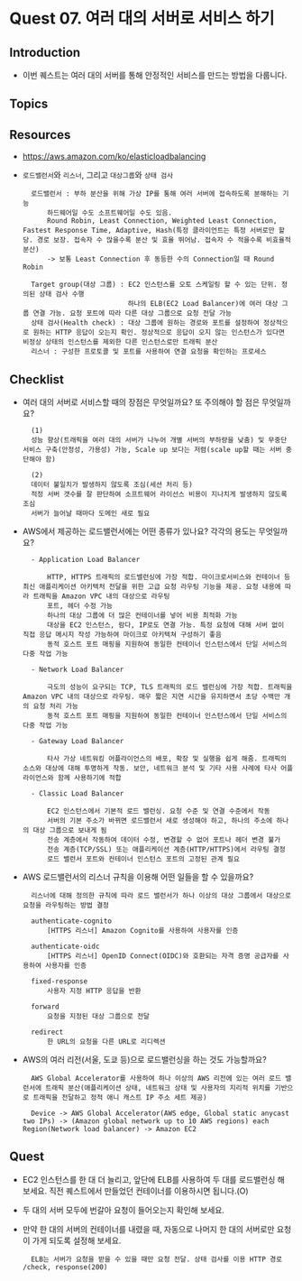 # Quest 07. 여러 대의 서버로 서비스 하기

## Introduction
* 이번 퀘스트는 여러 대의 서버를 통해 안정적인 서비스를 만드는 방법을 다룹니다.

## Topics

## Resources
* https://aws.amazon.com/ko/elasticloadbalancing
* `로드밸런서`와 `리스너`, 그리고 `대상그룹`와 `상태 검사`

        로드밸런서 : 부하 분산을 위해 가상 IP를 통해 여러 서버에 접속하도록 분해하는 기능
            하드웨어일 수도 소프트웨어일 수도 있음.
            Round Robin, Least Connection, Weighted Least Connection, Fastest Response Time, Adaptive, Hash(특정 클라이언트는 특정 서버로만 할당. 경로 보장. 접속자 수 많을수록 분산 및 효율 뛰어남. 접속자 수 적을수록 비효율적 분산)
            -> 보통 Least Connection 후 동등한 수의 Connection일 때 Round Robin

        Target group(대상 그룹) : EC2 인스턴스를 오토 스케일링 할 수 있는 단위. 정의된 상태 검사 수행
                                하나의 ELB(EC2 Load Balancer)에 여러 대상 그룹 연결 가능. 요청 포트에 따라 다른 대상 그룹으로 요청 전달 가능
        상태 검사(Health check) : 대상 그룹에 원하는 경로와 포트를 설정하여 정상적으로 원하는 HTTP 응답이 오는지 확인. 정상적으로 응답이 오지 않는 인스턴스가 있다면 비정상 상태의 인스턴스를 제외한 다른 인스턴스로만 트래픽 분산
        리스너 : 구성한 프로토콜 및 포트를 사용하여 연결 요청을 확인하는 프로세스

## Checklist
* 여러 대의 서버로 서비스할 때의 장점은 무엇일까요? 또 주의해야 할 점은 무엇일까요?

        (1)
        성능 향상(트래픽을 여러 대의 서버가 나누어 개별 서버의 부하량을 낮춤) 및 무중단 서비스 구축(안정성, 가용성) 가능, Scale up 보다는 저렴(scale up할 때는 서버 중단해야 함)

        (2)
        데이터 불일치가 발생하지 않도록 조심(세션 처리 등)
        적정 서버 갯수를 잘 판단하여 소프트웨어 라이선스 비용이 지나치게 발생하지 않도록 조심
        서버가 늘어날 때마다 도메인 새로 필요

* AWS에서 제공하는 로드밸런서에는 어떤 종류가 있나요? 각각의 용도는 무엇일까요?

        - Application Load Balancer

            HTTP, HTTPS 트래픽의 로드밸런싱에 가장 적합. 마이크로서비스와 컨테이너 등 최신 애플리케이션 아키텍처 전달을 위한 고급 요청 라우팅 기능을 제공. 요청 내용에 따라 트래픽을 Amazon VPC 내의 대상으로 라우팅
            포트, 헤더 수정 가능
            하나의 대상 그룹에 더 많은 컨테이너를 넣어 비용 최적화 가능
            대상을 EC2 인스턴스, 람다, IP로도 연결 가능. 특정 요청에 대해 서버 없이 직접 응답 메시지 작성 가능하여 마이크로 아키텍쳐 구성하기 좋음
            동적 호스트 포트 매핑을 지원하여 동일한 컨테이너 인스턴스에서 단일 서비스의 다중 작업 가능

        - Network Load Balancer

            극도의 성능이 요구되는 TCP, TLS 트래픽의 로드 밸런싱에 가장 적합. 트래픽을 Amazon VPC 내의 대상으로 라우팅. 매우 짧은 지연 시간을 유지하면서 초당 수백만 개의 요청 처리 가능
            동적 호스트 포트 매핑을 지원하여 동일한 컨테이너 인스턴스에서 단일 서비스의 다중 작업 가능

        - Gateway Load Balancer

            타사 가상 네트워킹 어플라이언스의 배포, 확장 및 실행을 쉽게 해줌. 트래픽의 소스와 대상에 대해 투명하게 작동. 보안, 네트워크 분석 및 기타 사용 사례에 타사 어플라이언스와 함께 사용하기에 적합

        - Classic Load Balancer

            EC2 인스턴스에서 기본적 로드 밸런싱. 요청 수준 및 연결 수준에서 작동
            서버의 기본 주소가 바뀌면 로드밸런서 새로 생성해야 하고, 하나의 주소에 하나의 대상 그룹으로 보내게 됨
            전송 계층에서 작동하여 데이터 수정, 변경할 수 없어 포트나 헤더 변경 불가
            전송 계층(TCP/SSL) 또는 애플리케이션 계층(HTTP/HTTPS)에서 라우팅 결정
            로드 밸런서 포트와 컨테이너 인스턴스 포트의 고정된 관계 필요

* AWS 로드밸런서의 리스너 규칙을 이용해 어떤 일들을 할 수 있을까요?

        리스너에 대해 정의한 규칙에 따라 로드 밸런서가 하나 이상의 대상 그룹에서 대상으로 요청을 라우팅하는 방법 결정

        authenticate-cognito
            [HTTPS 리스너] Amazon Cognito를 사용하여 사용자를 인증

        authenticate-oidc
            [HTTPS 리스너] OpenID Connect(OIDC)와 호환되는 자격 증명 공급자를 사용하여 사용자를 인증

        fixed-response
            사용자 지정 HTTP 응답을 반환

        forward
            요청을 지정된 대상 그룹으로 전달

        redirect
            한 URL의 요청을 다른 URL로 리디렉션

* AWS의 여러 리전(서울, 도쿄 등)으로 로드밸런싱을 하는 것도 가능할까요?

        AWS Global Accelerator를 사용하여 하나 이상의 AWS 리전에 있는 여러 로드 밸런서에 트래픽 분산(애플리케이션 상태, 네트워크 상태 및 사용자의 지리적 위치를 기반으로 트래픽을 전달하고 정적 애니 캐스트 IP 주소 세트 제공)

        Device -> AWS Global Accelerator(AWS edge, Global static anycast two IPs) -> (Amazon global network up to 10 AWS regions) each Region(Network load balancer) -> Amazon EC2


## Quest
* EC2 인스턴스를 한 대 더 늘리고, 앞단에 ELB를 사용하여 두 대를 로드밸런싱 해 보세요. 직전 퀘스트에서 만들었던 컨테이너를 이용하시면 됩니다.(O)

* 두 대의 서버 모두에 번갈아 요청이 들어오는지 확인해 보세요.

* 만약 한 대의 서버의 컨테이너를 내렸을 때, 자동으로 나머지 한 대의 서버로만 요청이 가게 되도록 설정해 보세요.

        ELB는 서버가 요청을 받을 수 있을 때만 요청 전달. 상태 검사를 이용 HTTP 경로 /check, response(200)

